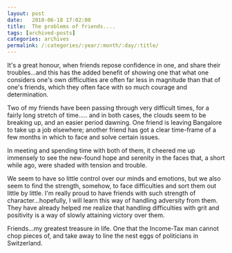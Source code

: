 ```yaml
---
layout: post
date:	2010-06-18 17:02:00
title:  The problems of friends....
tags: [archived-posts]
categories: archives
permalink: /:categories/:year/:month/:day/:title/
---
```

It's a great honour, when friends repose confidence in one, and share their troubles...and this has the added benefit of showing one that what one considers one's own difficulties are often far less in  magnitude than that of one's friends, which they often face with so much courage and determination.

Two of my friends have been passing through very difficult times, for a fairly long stretch of time..... and in both cases, the clouds seem to be breaking up, and an easier period dawning. One friend is leaving Bangalore to take up a job elsewhere; another friend has got a clear time-frame of a few months in which to face and solve certain issues. 

In meeting and spending time with  both of them, it cheered me up immensely to see the new-found hope and serenity in the faces that, a short while ago, were shaded with tension and trouble.

We seem to have so little control over our minds and emotions, but we also seem to find the strength, somehow, to face difficulties and sort them out little by little. I'm really proud to have friends with such strength of character...hopefully, I will learn this way of handling adversity from them. They have already helped me realize that handling difficulties with grit and positivity is a way of slowly attaining victory over them.

Friends...my greatest treasure in life. One that the Income-Tax man cannot chop pieces of, and take away to line the nest eggs of politicians in Switzerland.
